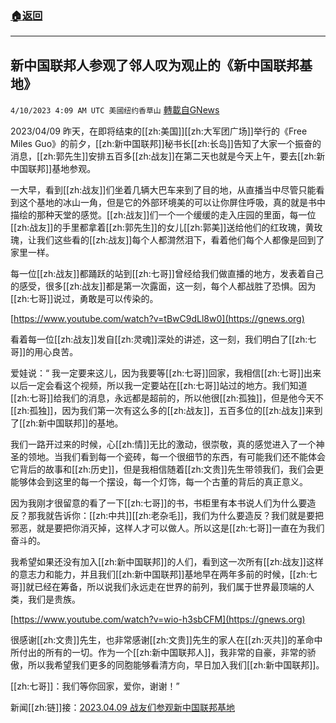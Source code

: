 ###  [:house:返回](README.md)
---


## 新中国联邦人参观了邻人叹为观止的《新中国联邦基地》
`4/10/2023 4:09 AM UTC 美國纽约香草山` [轉載自GNews](https://gnews.org/articles/1082177)

2023/04/09 昨天，在即将结束的[[zh:美国]][[zh:大军团广场]]举行的《Free Miles Guo》的前夕，[[zh:新中国联邦]]秘书长[[zh:长岛]]告知了大家一个振奋的消息，[[zh:郭先生]]安排五百多[[zh:战友]]在第二天也就是今天上午，要去[[zh:新中国联邦]]基地参观。

一大早，看到[[zh:战友]]们坐着几辆大巴车来到了目的地，从直播当中尽管只能看到这个基地的冰山一角，但是它的外部环境美的可以让你屏住呼吸，真的就是书中描绘的那种天堂的感觉。[[zh:战友]]们一个一个缓缓的走入庄园的里面，每一位[[zh:战友]]的手里都拿着[[zh:郭先生]]的女儿[[zh:郭美]]送给他们的红玫瑰，黄玫瑰，让我们这些看的[[zh:战友]]每个人都潸然泪下，看着他们每个人都像是回到了家里一样。

每一位[[zh:战友]]都踊跃的站到[[zh:七哥]]曾经给我们做直播的地方，发表着自己的感受，很多[[zh:战友]]都是第一次露面，这一刻，每个人都战胜了恐惧。因为[[zh:七哥]]说过，勇敢是可以传染的。

[https://www.youtube.com/watch?v=tBwC9dLl8w0](https://gnews.org)

看着每一位[[zh:战友]]发自[[zh:灵魂]]深处的讲述，这一刻，我们明白了[[zh:七哥]]的用心良苦。

爱娃说：“ 我一定要来这儿，因为我要等[[zh:七哥]]回家，我相信[[zh:七哥]]出来以后一定会看这个视频，所以我一定要站在[[zh:七哥]]站过的地方。我们知道[[zh:七哥]]给我们的消息，永远都是超前的，所以他很[[zh:孤独]]，但是他今天不[[zh:孤独]]，因为我们第一次有这么多的[[zh:战友]]，五百多位的[[zh:战友]]来到了[[zh:新中国联邦]]的基地。

我们一路开过来的时候，心[[zh:情]]无比的激动，很崇敬，真的感觉进入了一个神圣的领地。当我们看到每一个瓷砖，每一个很细节的东西，有可能我们还不能体会它背后的故事和[[zh:历史]]，但是我相信随着[[zh:文贵]]先生带领我们，我们会更能够体会到这里的每一个摆设，每一个灯饰，每一个古董的背后的真正意义。

因为我刚才很留意的看了一下[[zh:七哥]]的书，书柜里有本书说人们为什么要造反？那我就告诉你：[[zh:中共]][[zh:老杂毛]]，我们为什么要造反？我们就是要把邪恶，就是要把你消灭掉，这样人才可以做人。所以这是[[zh:七哥]]一直在为我们奋斗的。

我希望如果还没有加入[[zh:新中国联邦]]的人们，看到这一次所有[[zh:战友]]这样的意志力和能力，并且我们[[zh:新中国联邦]]基地早在两年多前的时候，[[zh:七哥]]就已经在筹备，所以说我们永远走在世界的前列，我们属于世界最顶端的人类，我们是贵族。

[https://www.youtube.com/watch?v=wio-h3sbCFM](https://gnews.org)


很感谢[[zh:文贵]]先生，也非常感谢[[zh:文贵]]先生的家人在[[zh:灭共]]的革命中所付出的所有的一切。作为一个[[zh:新中国联邦人]]，我非常的自豪，非常的骄傲，所以我希望我们更多的同胞能够看清方向，早日加入我们[[zh:新中国联邦]]。

[[zh:七哥]]：我们等你回家，爱你，谢谢！”

新闻[[zh:链]]接：[2023.04.09 战友们参观新中国联邦基地](https://gettr.com/streaming/p2dxfxq86df)
